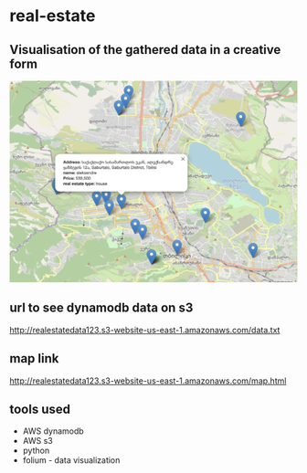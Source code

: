 # real-estate

## Visualisation of the gathered data in a creative form
![map](./map.png)

## url to see dynamodb data on s3 
http://realestatedata123.s3-website-us-east-1.amazonaws.com/data.txt

## map link
http://realestatedata123.s3-website-us-east-1.amazonaws.com/map.html

## tools used
- AWS dynamodb
- AWS s3
- python
- folium - data visualization